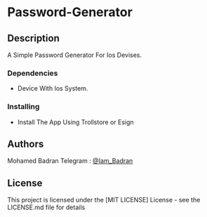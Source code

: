 # Password-Generator

## Description

A Simple Password Generator For Ios Devises.

### Dependencies

* Device With Ios System.

### Installing
* Install The App Using Trollstore or Esign
## Authors

Mohamed Badran
Telegram : [@Iam_Badran](https://t.me/iam_badran)

## License

This project is licensed under the [MIT LICENSE] License - see the LICENSE.md file for details
